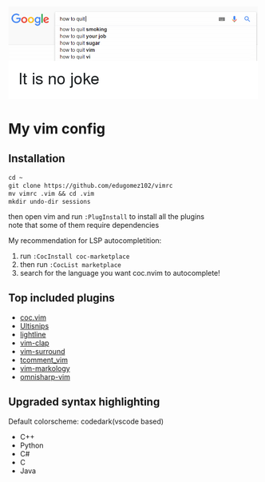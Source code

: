 ![exit vim](nojoke.png)

# My vim config

## Installation

    cd ~
    git clone https://github.com/edugomez102/vimrc
    mv vimrc .vim && cd .vim
    mkdir undo-dir sessions

then open vim and run `:PlugInstall` to install all the plugins  
note that some of them require dependencies

My recommendation for LSP autocompletition:

1. run `:CocInstall coc-marketplace`
2. then run `:CocList marketplace`
3. search for the language you want coc.nvim to autocomplete!

## Top included plugins

- [coc.vim](https://github.com/neoclide/coc.nvim)
- [Ultisnips](https://github.com/SirVer/ultisnips)
- [lightline](https://github.com/itchyny/lightline.vim)
- [vim-clap](https://github.com/liuchengxu/vim-clap)
- [vim-surround](https://github.com/tpope/vim-surround)
- [tcomment_vim](https://github.com/tomtom/tcomment_vim)
- [vim-markology](https://github.com/jeetsukumaran/vim-markology)
- [omnisharp-vim](https://github.com/OmniSharp/omnisharp-vim)

## Upgraded syntax highlighting

Default colorscheme: codedark(vscode based)

- C++
- Python
- C#
- C
- Java

